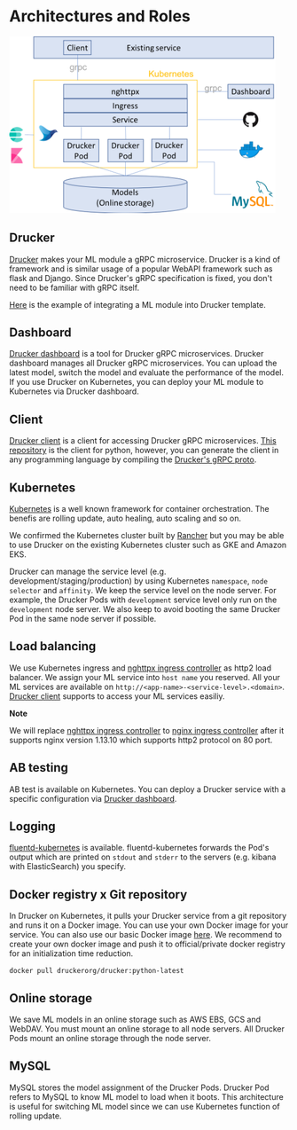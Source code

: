 # Architectures and Roles

<img src="./img/architecture-on-kubernetes.png" width="480">

## Drucker
[Drucker](https://github.com/drucker/drucker) makes your ML module a gRPC microservice. Drucker is a kind of framework and is similar usage of a popular WebAPI framework such as flask and Django. Since Drucker's gRPC specification is fixed, you don't need to be familiar with gRPC itself.

[Here](https://github.com/drucker/drucker-example) is the example of integrating a ML module into Drucker template.


## Dashboard
[Drucker dashboard](https://github.com/drucker/drucker-dashboard) is a tool for Drucker gRPC microservices. Drucker dashboard manages all Drucker gRPC microservices. You can upload the latest model, switch the model and evaluate the performance of the model. If you use Drucker on Kubernetes, you can deploy your ML module to Kubernetes via Drucker dashboard.


## Client
[Drucker client](https://github.com/drucker/drucker-client) is a client for accessing Drucker gRPC microservices. [This repository](https://github.com/drucker/drucker-client) is the client for python, however, you can generate the client in any programming language by compiling the [Drucker's gRPC proto](https://github.com/drucker/drucker-grpc-proto).


## Kubernetes
[Kubernetes](https://github.com/kubernetes/kubernetes) is a well known framework for container orchestration. The benefis are rolling update, auto healing, auto scaling and so on.

We confirmed the Kubernetes cluster built by [Rancher](https://rancher.com/) but you may be able to use Drucker on the existing Kubernetes cluster such as GKE and Amazon EKS.

Drucker can manage the service level (e.g. development/staging/production) by using Kubernetes `namespace`, `node selector` and `affinity`. We keep the service level on the node server. For example, the Drucker Pods with `development` service level only run on the `development` node server. We also keep to avoid booting the same Drucker Pod in the same node server if possible.


## Load balancing
We use Kubernetes ingress and [nghttpx ingress controller](https://github.com/zlabjp/nghttpx-ingress-lb) as http2 load balancer. We assign your ML service into `host name` you reserved. All your ML services are available on `http://<app-name>-<service-level>.<domain>`. [Drucker client](https://github.com/drucker/drucker-client) supports to access your ML services easiliy.

**Note**

We will replace [nghttpx ingress controller](https://github.com/zlabjp/nghttpx-ingress-lb) to [nginx ingress controller](https://github.com/kubernetes/ingress-nginx) after it supports nginx version 1.13.10 which supports http2 protocol on 80 port.


## AB testing

AB test is available on Kubernetes. You can deploy a Drucker service with a specific configuration via [Drucker dashboard](https://github.com/drucker/drucker-dashboard).


## Logging
[fluentd-kubernetes](https://github.com/fluent/fluentd-kubernetes-daemonset) is available. fluentd-kubernetes forwards the Pod's output which are printed on `stdout` and `stderr` to the servers (e.g. kibana with ElasticSearch) you specify.


## Docker registry x Git repository
In Drucker on Kubernetes, it pulls your Drucker service from a git repository and runs it on a Docker image. You can use your own Docker image for your service. You can also use our basic Docker image [here](https://hub.docker.com/r/druckerorg/drucker/). We recommend to create your own docker image and push it to official/private docker registry for an initialization time reduction.

```
docker pull druckerorg/drucker:python-latest
```

## Online storage
We save ML models in an online storage such as AWS EBS, GCS and WebDAV. You must mount an online storage to all node servers. All Drucker Pods mount an online storage through the node server.


## MySQL
MySQL stores the model assignment of the Drucker Pods. Drucker Pod refers to MySQL to know ML model to load when it boots. This architecture is useful for switching ML model since we can use Kubernetes function of rolling update.
